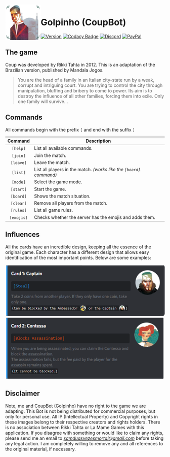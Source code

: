 <br />

<img align="left" src="src/assets/images/coup.png" width="112" height="112">

# Golpinho (CoupBot)

[![Version](https://badge.fury.io/gh/tterb%2FHyde.svg)](https://badge.fury.io/gh/tterb%2FHyde)
[![Codacy Badge](https://api.codacy.com/project/badge/Grade/8c0125508ebb42078891fc2414de6284)](https://www.codacy.com/manual/SamuelHiroyuki/coup-discord-bot?utm_source=github.com&utm_medium=referral&utm_content=SamuelHiroyuki/coup-discord-bot&utm_campaign=Badge_Grade)
[![Discord](https://discordapp.com/api/guilds/692521354020520026/widget.png)](https://discord.gg/5dUCrH6)
[![PayPal](https://img.shields.io/badge/paypal-donate-yellow.svg)](https://www.paypal.com/cgi-bin/webscr?cmd=_donations&business=WGDWBWMKEV432&currency_code=USD&source=url)

<h2>The game</h2>

Coup was developed by Rikki Tahta in 2012. This is an adaptation of the Brazilian version, published by Mandala Jogos.

> You are the head of a family in an Italian city-state run by a weak, corrupt and intriguing court. You are trying to control the city through manipulation, bluffing and bribery to come to power. Its aim is to destroy the influence of all other families, forcing them into exile. Only one family will survive...

## Commands

All commands begin with the prefix `[` and end with the suffix `]`

|  Command   | Description                                                         |
| :--------: | ------------------------------------------------------------------- |
|  `[help]`  | List all available commands.                                        |
|  `[join]`  | Join the match.                                                     |
| `[leave]`  | Leave the match.                                                    |
|  `[list]`  | List all players in the match. _(works like the `[board]` command)_ |
|  `[mode]`  | Select the game mode.                                               |
| `[start]`  | Start the game.                                                     |
| `[board]`  | Shows the match situation.                                          |
| `[clear]`  | Remove all players from the match.                                  |
| `[rules]`  | List all game rules.                                                |
| `[emojis]` | Checks whether the server has the emojis and adds them.             |

## Influences

All the cards have an incredible design, keeping all the essence of the original game. Each character has a different design that allows easy identification of the most important points. Below are some examples:

<img src="src/assets/images/cap-card.png" style="border-radius: 8px;" />
<img src="src/assets/images/cont-card.png" style="border-radius: 8px;" />

## Disclaimer

Note, me and CoupBot (Golpinho) have no right to the game we are adapting. This Bot is not being distributed for commercial purposes, but only for personal use. All IP (Intellectual Property) and Copyright rights in these images belong to their respective creators and rights holders. There is no association between Rikki Tahta or La Mame Games with this application. If you disagree with something or would like to claim any rights, please send me an email to [_<samduasvezesmortal@gmail.com>_](mailto:samduasvezesmortal@gmail.com) before taking any legal action. I am completely willing to remove any and all references to the original material, if necessary.
